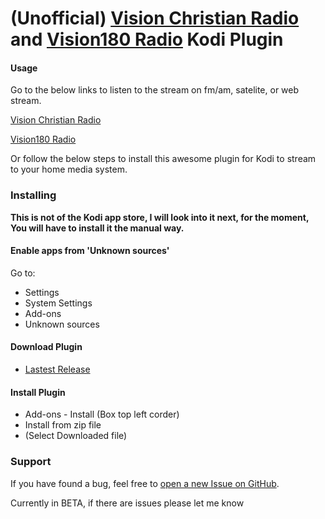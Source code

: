 # (Unofficial) [Vision Christian Radio](https://vision.org.au) and [Vision180 Radio](https://vision180.org.au) Kodi Plugin

#### Usage
Go to the below links to listen to the stream on fm/am, satelite, or web stream.

[Vision Christian Radio](https://vision.org.au/radio/)


[Vision180 Radio](http://vision180.org.au/listening-options/)

Or follow the below steps to install this awesome plugin for Kodi to stream to your home media system.

### Installing

**This is not of the Kodi app store, I will look into it next, for the moment, You will have to install it the manual way.**


#### Enable apps from 'Unknown sources'
Go to:
 * Settings
 * System Settings
 * Add-ons
 * Unknown sources

#### Download Plugin 
 * [Lastest Release](https://github.com/JustinFuhrmeister-Clarke/plugin.audio.vision/releases)

#### Install Plugin
 * Add-ons - Install (Box top left corder)
 * Install from zip file
 * (Select Downloaded file)


### Support
If you have found a bug, feel free to [open a new Issue on GitHub](https://github.com/JustinFuhrmeister-Clarke/plugin.audio.vision/issues).

Currently in BETA, if there are issues please let me know
